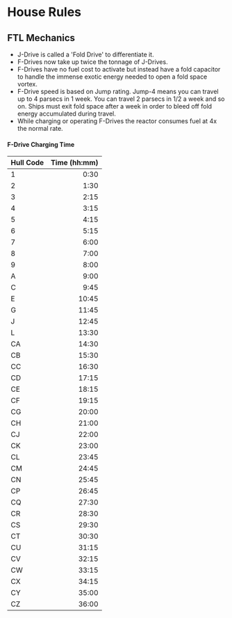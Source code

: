 House Rules
===============

## FTL Mechanics
- J-Drive is called a 'Fold Drive' to differentiate it.
- F-Drives now take up twice the tonnage of J-Drives.
- F-Drives have no fuel cost to activate but instead have a fold capacitor to handle the immense exotic energy needed to open a fold space vortex.
- F-Drive speed is based on Jump rating. Jump-4 means you can travel up to 4 parsecs in 1 week. You can travel 2 parsecs in 1/2 a week and so on. Ships must exit fold space after a week in order to bleed off fold energy accumulated during travel.
- While charging or operating F-Drives the reactor consumes fuel at 4x the normal rate.

#### F-Drive Charging Time
| Hull Code     | Time (hh:mm)  |
| ------------- | -------------:|
| 1 | 0:30 |
| 2 | 1:30 |
| 3 | 2:15 |
| 4 | 3:15 |
| 5 | 4:15 |
| 6 | 5:15 |
| 7 | 6:00 |
| 8 | 7:00 |
| 9 | 8:00 |
| A | 9:00 |
| C | 9:45 |
| E | 10:45 |
| G | 11:45 |
| J | 12:45 |
| L | 13:30 |
| CA | 14:30 |
| CB | 15:30 |
| CC | 16:30 |
| CD | 17:15 |
| CE | 18:15 |
| CF | 19:15 |
| CG | 20:00 |
| CH | 21:00 |
| CJ | 22:00 |
| CK | 23:00 |
| CL | 23:45 |
| CM | 24:45 |
| CN | 25:45 |
| CP | 26:45 |
| CQ | 27:30 |
| CR | 28:30 |
| CS | 29:30 |
| CT | 30:30 |
| CU | 31:15 |
| CV | 32:15 |
| CW | 33:15 |
| CX | 34:15 |
| CY | 35:00 |
| CZ | 36:00 |
